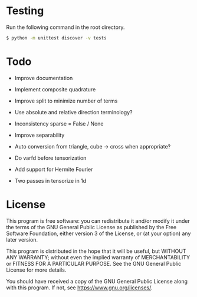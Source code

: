 # Testing

Run the following command in the root directory.

```bash
$ python -m unittest discover -v tests
```

# Todo

- Improve documentation

- Implement composite quadrature

- Improve split to minimize number of terms

- Use absolute and relative direction terminology?

- Inconsistency sparse = False / None

- Improve separability

- Auto conversion from triangle, cube -> cross when appropriate?

- Do varfd before tensorization

- Add support for Hermite Fourier

- Two passes in tensorize in 1d

# License

This program is free software: you can redistribute it and/or modify
it under the terms of the GNU General Public License as published by
the Free Software Foundation, either version 3 of the License, or
(at your option) any later version.

This program is distributed in the hope that it will be useful,
but WITHOUT ANY WARRANTY; without even the implied warranty of
MERCHANTABILITY or FITNESS FOR A PARTICULAR PURPOSE. See the
GNU General Public License for more details.

You should have received a copy of the GNU General Public License
along with this program. If not, see <https://www.gnu.org/licenses/>.
